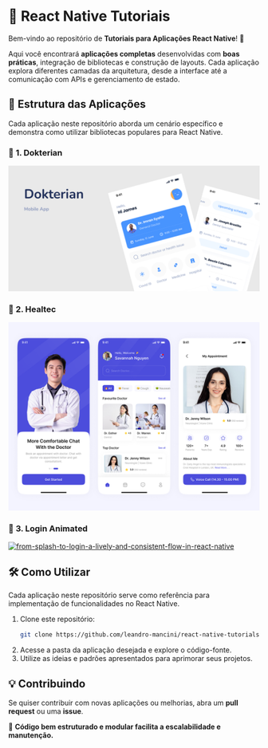 # 📱 React Native Tutoriais

Bem-vindo ao repositório de **Tutoriais para Aplicações React Native**! 🚀

Aqui você encontrará **aplicações completas** desenvolvidas com **boas práticas**, integração de bibliotecas e construção de layouts. Cada aplicação explora diferentes camadas da arquitetura, desde a interface até a comunicação com APIs e gerenciamento de estado.

## 📂 Estrutura das Aplicações

Cada aplicação neste repositório aborda um cenário específico e demonstra como utilizar bibliotecas populares para React Native.

### 🔹 **1. Dokterian**

[![Dokterian](./Dokterian/cover.png)](./Dokterian)

### 🔹 **2. Healtec**

[![Healtec](./Healtec/cover.png)](./Healtec)

### 🔹 **3. Login Animated**

<a href="./LoginAnimated">
<img width="1096" height="777" alt="from-splash-to-login-a-lively-and-consistent-flow-in-react-native" src="https://github.com/user-attachments/assets/8545e2dd-8ea2-4edf-8b9e-adb82332ac3f" />
</a>


## 🛠️ Como Utilizar
Cada aplicação neste repositório serve como referência para implementação de funcionalidades no React Native.
1. Clone este repositório:
   ```sh
   git clone https://github.com/leandro-mancini/react-native-tutorials.git
   ```
2. Acesse a pasta da aplicação desejada e explore o código-fonte.
3. Utilize as ideias e padrões apresentados para aprimorar seus projetos.

## 💡 Contribuindo
Se quiser contribuir com novas aplicações ou melhorias, abra um **pull request** ou uma **issue**.

📌 **Código bem estruturado e modular facilita a escalabilidade e manutenção.**
